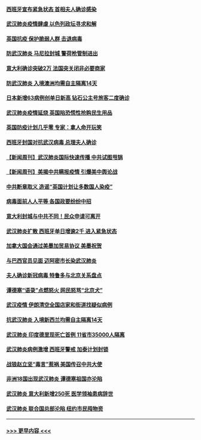 #### [西班牙宣布紧急状态 首相夫人确诊感染](../pages/prog202/a102800168.md?t=03160202) 
#### [武汉肺炎疫情肆虐 以色列政坛寻求和解](../pages/prog202/a102800151.md?t=03160202) 
#### [英国抗疫 保护脆弱人群 击退病毒](../pages/prog202/a102800145.md?t=03160202) 
#### [防武汉肺炎 马尼拉封城 警荷枪管制进出](../pages/prog202/a102800083.md?t=03160202) 
#### [意大利确诊突破2万 法国突关闭非必要商家](../pages/prog202/a102800071.md?t=03160202) 
#### [防武汉肺炎 入境澳洲均需自主隔离14天](../pages/prog202/a102800049.md?t=03160202) 
#### [日本新增63病例创单日新高 钻石公主号旅客二度确诊](../pages/prog202/a102800002.md?t=03160202) 
#### [武汉肺炎疫情延烧 英国陷恐慌性抢购民生用品](../pages/prog202/a102799980.md?t=03160202) 
#### [英国防疫计划几乎零 专家：拿人命开玩笑](../pages/prog202/a102799943.md?t=03160202) 
#### [西班牙封国对抗武汉病毒 总理夫人确诊](../pages/prog202/a102799930.md?t=03160202) 
#### [【新闻周刊】武汉肺炎国际快速传播 中共试图甩锅](../pages/prog202/a102799845.md?t=03160202) 
#### [【新闻周刊】美揭中共瞒报疫情  引爆美中舆论战](../pages/prog202/a102799836.md?t=03160202) 
#### [中共断章取义 造谣“英国计划让多数国人染疫”](../pages/prog202/a102799810.md?t=03160202) 
#### [病毒面前人人平等 各国政要纷纷中招](../pages/prog202/a102799720.md?t=03160202) 
#### [意大利封城与中共不同！民众申请可离开](../pages/prog202/a102799706.md?t=03160202) 
#### [武汉肺炎扩散 西班牙单日增逾2千 进入紧急状态](../pages/prog202/a102799649.md?t=03160202) 
#### [加拿大国会通过美墨加贸易协议  美墨祝贺](../pages/prog202/a102799636.md?t=03160202) 
#### [与巴西官员见面 迈阿密市长染武汉肺炎](../pages/prog202/a102799484.md?t=03160202) 
#### [夫人确诊新冠病毒 特鲁多与北京关系盘点](../pages/prog202/a102799474.md?t=03160202) 
#### [谭德塞“语录”点燃怒火 网民怒骂“北京犬”](../pages/prog202/a102799480.md?t=03160202) 
#### [武汉疫情 伊朗清空全国店家和街道找疑似病例](../pages/prog202/a102799451.md?t=03160202) 
#### [抗武汉肺炎 入境新西兰均需自主隔离14天](../pages/prog202/a102799406.md?t=03160202) 
#### [武汉肺炎 印度德里现死亡首例 11省市35000人隔离](../pages/prog202/a102799379.md?t=03160202) 
#### [武汉肺炎病例激增 西班牙警戒 加泰计划封锁](../pages/prog202/a102799338.md?t=03160202) 
#### [战狼赵立坚“毒言”惹祸 美国传召中共大使](../pages/prog202/a102799314.md?t=03160202) 
#### [非洲18国出现武汉肺炎 谭德塞祖国亦沦陷](../pages/prog202/a102799302.md?t=03160202) 
#### [武汉肺炎 意大利新增250死 医学领袖患病辞世](../pages/prog202/a102799253.md?t=03160202) 
#### [武汉肺炎 联合国总部沦陷 纽约市民囤物资](../pages/prog202/a102799239.md?t=03160202) 

----
#### [ >>> 更早内容 <<< ](../indexes/prog202-earlier.md)
